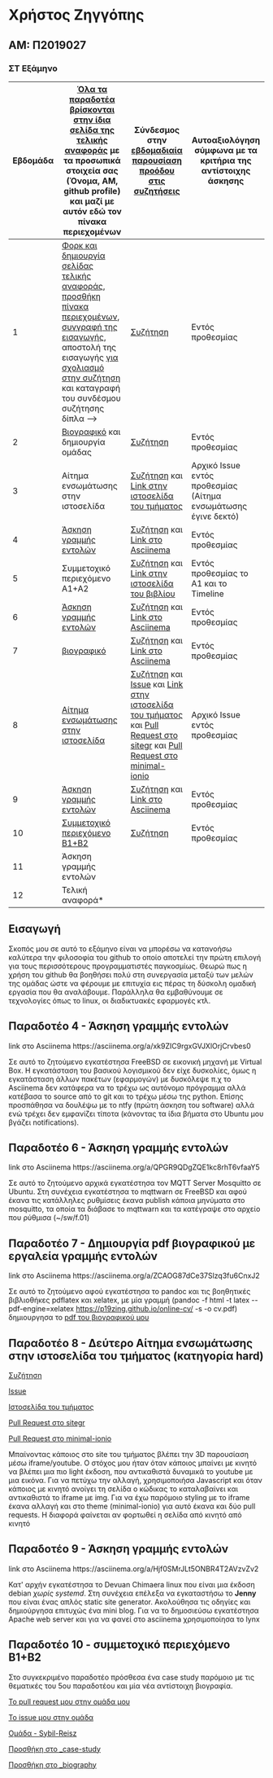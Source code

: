 # Χρήστος Ζηγγόπης
## AM: Π2019027
### ΣΤ Εξάμηνο

| Εβδομάδα | [Όλα τα παραδοτέα βρίσκονται στην ίδια σελίδα της τελικής αναφοράς](https://courses-ionio.github.io/help/deliverables/) με τα προσωπικά στοιχεία σας (Όνομα, ΑΜ, github profile) και μαζί με αυτόν εδώ τον πίνακα περιεχομένων | Σύνδεσμος στην [εβδομαδιαία παρουσίαση προόδου στις συζητήσεις](https://github.com/courses-ionio/help/discussions/categories/show-and-tell) | Αυτοαξιολόγηση σύμφωνα με τα κριτήρια της αντίστοιχης άσκησης |
| --- | --- | --- | --- |
| 1 | [Φορκ και δημιουργία σελίδας τελικής αναφοράς](https://courses-ionio.github.io/help/guide/), [προσθήκη πίνακα περιεχομένων](https://raw.githubusercontent.com/courses-ionio/sw/master/README.md), [συγγραφή της εισαγωγής](https://github.com/p19zing/sw/blob/2019027/projects/2019027#%CE%95%CE%B9%CF%83%CE%B1%CE%B3%CF%89%CE%B3%CE%AE), αποστολή της εισαγωγής [για σχολιασμό στην συζήτηση](https://github.com/courses-ionio/help/discussions/categories/show-and-tell) και καταγραφή του συνδέσμου συζήτησης δίπλα --> |[Συζήτηση](https://github.com/courses-ionio/help/discussions/115) | Εντός προθεσμίας |
| 2 | [Βιογραφικό](https://p19zing.github.io/online-cv) και δημιουργία ομάδας |[Συζήτηση](https://github.com/courses-ionio/help/discussions/222) | Εντός προθεσμίας |
| 3 | Αίτημα ενσωμάτωσης στην ιστοσελίδα | [Συζήτηση](https://github.com/courses-ionio/help/discussions/353) και [Link στην ιστοσελίδα του τμήματος](https://p19zing-sitegr.netlify.app/posts/) | Αρχικό Issue εντός προθεσμίας (Αίτημα ενσωμάτωσης έγινε δεκτό) |
| 4 | <a href="#Παραδοτέο 4">Άσκηση γραμμής εντολών</a> | [Συζήτηση](https://github.com/courses-ionio/help/discussions/393) και [Link στο Asciinema](https://asciinema.org/a/xk9ZIC9rgxGVJXlOrjCrvbes0) | Εντός προθεσμίας |
| 5 | Συμμετοχικό περιεχόμενο A1+A2 |[Συζήτηση](https://github.com/courses-ionio/help/discussions/450) και [Link στην ιστοσελίδα του βιβλίου](https://hungry-villani-11b334.netlify.app//timeline/consoles/) | Εντός προθεσμίας το Α1 και το Timeline |
| 6 | <a href="#Παραδοτέο 6">Άσκηση γραμμής εντολών</a> | [Συζήτηση](https://github.com/courses-ionio/help/discussions/465) και [Link στο Asciinema](https://asciinema.org/a/QPGR9QDgZQE1kc8rhT6vfaaY5) | Εντός προθεσμίας |
| 7 | <a href="#Παραδοτέο 7">βιογραφικό | [Συζήτηση](https://github.com/courses-ionio/help/discussions/527) και [Link στο Asciinema](https://asciinema.org/a/ZCAOG87dCe37Slzq3fu6CnxJ2) | Εντός προθεσμίας |
| 8 | <a href="#Παραδοτέο 8">Αίτημα ενσωμάτωσης στην ιστοσελίδα</a> | [Συζήτηση](https://github.com/courses-ionio/help/discussions/556) και [Issue](https://github.com/ioniodi/sitegr/issues/396) και [Link στην ιστοσελίδα του τμήματος](https://p19zing-sitegr.netlify.app) και [Pull Request στο sitegr](https://github.com/ioniodi/sitegr/pull/400) και [Pull Request στο minimal-ionio](https://github.com/ioniodi/minimal-ionio/pull/44)  | Αρχικό Issue εντός προθεσμίας |
| 9 | <a href="#Παραδοτέο 9">Άσκηση γραμμής εντολών</a> | [Συζήτηση](https://github.com/courses-ionio/help/discussions/574) και [Link στο Asciinema](https://asciinema.org/a/Hjf0SMrJLt5ONBR4T2AVzvZv2) | Εντός προθεσμίας |
| 10 | <a href="#Παραδοτέο 10">Συμμετοχικό περιεχόμενο B1+B2</a> | [Συζήτηση](https://github.com/courses-ionio/help/discussions/) | Εντός προθεσμίας |
| 11 | Άσκηση γραμμής εντολών | | |
| 12 | Τελική αναφορά* | | |

## Εισαγωγή
Σκοπός μου σε αυτό το εξάμηνο είναι να μπορέσω να κατανοήσω καλύτερα την φιλοσοφία του github το οποίο αποτελεί την πρώτη επιλογή για τους
περισσότερους προγραμματιστές παγκοσμίως. Θεωρώ πως η χρήση του github θα βοηθήσει πολύ στη συνεργασία μεταξύ των μελών της ομάδας ώστε να
φέρουμε με επιτυχία εις πέρας τη δύσκολη ομαδική εργασία που θα αναλάβουμε.
Παράλληλα θα εμβαθύνουμε σε τεχνολογίες όπως το linux, οι διαδικτυακές εφαρμογές κτλ.

<h2 id="Παραδοτέο 4">Παραδοτέο 4 - Άσκηση γραμμής εντολών</h2>
  <p>link στο Asciinema https://asciinema.org/a/xk9ZIC9rgxGVJXlOrjCrvbes0
    <p>Σε αυτό το ζητούμενο εγκατέστησα FreeBSD σε εικονική μηχανή με Virtual Box. 
Η εγκατάσταση του βασικού λογισμικού δεν είχε δυσκολίες, όμως η εγκατάσταση άλλων πακέτων (εφαρμογών)
με δυσκόλεψε π.χ το Asciinema δεν κατάφερα να το τρέχω ως αυτόνομο πρόγραμμα
αλλά κατέβασα το source από το git και το τρέχω μέσω της python.
Επίσης προσπάθησα να δουλέψω με το ntfy (πρώτη άσκηση του software) αλλά ενώ τρέχει
δεν εμφανίζει τίποτα (κάνοντας τα ίδια βήματα στο Ubuntu μου βγάζει notifications).
      
<h2 id="Παραδοτέο 6">Παραδοτέο 6 - Άσκηση γραμμής εντολών</h2>
  link στο Asciinema https://asciinema.org/a/QPGR9QDgZQE1kc8rhT6vfaaY5
  
  Σε αυτό το ζητούμενο αρχικά εγκατέστησα τον MQTT Server Mosquitto σε Ubuntu. 
  Στη συνέχεια εγκατέστησα το mqttwarn σε FreeBSD και αφού έκανα τις κατάλληλες ρυθμίσεις
  έκανα publish κάποια μηνύματα στο mosquitto, τα οποία τα διάβασε το mqttwarn και τα κατέγραψε
  στο αρχείο που ρύθμισα (~/sw/f.01)
  
<h2 id="Παραδοτέο 7">Παραδοτέο 7 - Δημιουργία pdf βιογραφικού με εργαλεία γραμμής εντολών</h2>
  link στο Asciinema https://asciinema.org/a/ZCAOG87dCe37Slzq3fu6CnxJ2
  
  Σε αυτό το ζητούμενο αφού εγκατέστησα το pandoc και τις βοηθητικές βιβλιοθήκες pdflatex και xelatex,
  με μία γραμμή (pandoc -f html -t latex --pdf-engine=xelatex https://p19zing.github.io/online-cv/ -s -o cv.pdf)
  δημιουργησα το [pdf του βιογραφικού μου](https://github.com/p19zing/online-cv/blob/master/pdf/cv.pdf)

<h2 id="Παραδοτέο 8">Παραδοτέο 8 - Δεύτερο Αίτημα ενσωμάτωσης στην ιστοσελίδα του τμήματος (κατηγορία hard)</h2>
  
  [Συζήτηση](https://github.com/courses-ionio/help/discussions/556) 
  
  [Issue](https://github.com/ioniodi/sitegr/issues/396) 
  
  [Ιστοσελίδα του τμήματος](https://p19zing-sitegr.netlify.app) 
  
  [Pull Request στο sitegr](https://github.com/ioniodi/sitegr/pull/400) 
  
  [Pull Request στο minimal-ionio](https://github.com/ioniodi/minimal-ionio/pull/44)
  
  Μπαίνοντας κάποιος στο site του τμήματος βλέπει την 3D παρουσίαση μέσω iframe/youtube.
  Ο στόχος μου ήταν όταν κάποιος μπαίνει με κινητό να βλέπει μια πιο light έκδοση, που αντικαθιστά
  δυναμικά το youtube με μια εικόνα. 
  Για να πετύχω την αλλαγή, χρησιμοποιήσα Javascript και όταν κάποιος με κινητό ανοίγει τη σελίδα ο κώδικας
  το καταλαβαίνει και αντικαθιστά το iframe με img.
  Για να έχω παρόμοιο styling με το iframe έκανα αλλαγή και στο theme (minimal-ionio) για αυτό έκανα και δύο pull requests.
  H διαφορά φαίνεται αν φορτωθεί η σελίδα από κινητό από κινητό
  
<h2 id="Παραδοτέο 9">Παραδοτέο 9 - Άσκηση γραμμής εντολών</h2>
  link στο Asciinema https://asciinema.org/a/Hjf0SMrJLt5ONBR4T2AVzvZv2
  
  Κατ' αρχήν εγκατέστησα το Devuan Chimaera linux που είναι μια έκδοση debian *χωρίς systemd*. 
  Στη συνέχεια επέλεξα να εγκαταστήσω το **Jenny** που είναι ένας απλός static site generator.
  Ακολούθησα τις οδηγίες και δημιούργησα επιτυχώς ένα mini blog. 
  Για να το δημοσιεύσω εγκατέστησα Apache web server και για να φανεί στο asciinema χρησιμοποίησα το lynx
  
<h2 id="Παραδοτέο 10">Παραδοτέο 10 - συμμετοχικό περιεχόμενο B1+B2</h2>
Στο συγκεκριμένο παραδοτέο πρόσθεσα ένα case study παρόμοιο με τις θεματικές του 5ου παραδοτέου και μία νέα αντίστοιχη βιογραφία.

[Το pull request μου στην ομάδα μου]()
  
[Το issue μου στην ομάδα](https://github.com/Sybil-Reisz/site/issue/10)
  
[Ομάδα - Sybil-Reisz](https://sybil-reisz.netlify.app/)
  
[Προσθήκη στο _case-study](https://github.com/p19zing/site/blob/master/_case-study/wii-controller.md)
  
[Προσθήκη στο _biography](https://github.com/p19zing/site/blob/master/_biography/shigeru-miyamoto.md)
